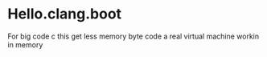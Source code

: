 # Hello.clang.boot
For big code c this get less memory byte code
a real virtual machine workin in memory
